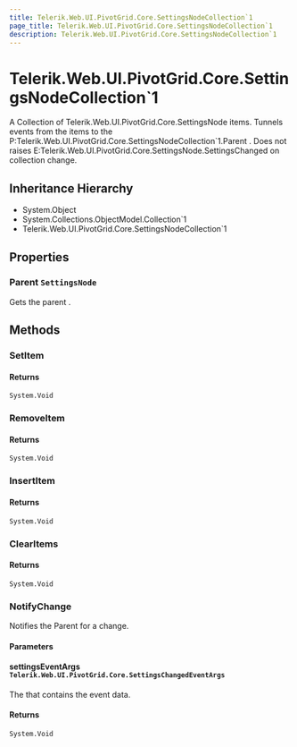 ```yaml
---
title: Telerik.Web.UI.PivotGrid.Core.SettingsNodeCollection`1
page_title: Telerik.Web.UI.PivotGrid.Core.SettingsNodeCollection`1
description: Telerik.Web.UI.PivotGrid.Core.SettingsNodeCollection`1
---
```


# Telerik.Web.UI.PivotGrid.Core.SettingsNodeCollection`1

A Collection of Telerik.Web.UI.PivotGrid.Core.SettingsNode items. Tunnels events from the items to the P:Telerik.Web.UI.PivotGrid.Core.SettingsNodeCollection`1.Parent .
            Does not raises E:Telerik.Web.UI.PivotGrid.Core.SettingsNode.SettingsChanged on collection change.

## Inheritance Hierarchy

* System.Object
* System.Collections.ObjectModel.Collection`1
* Telerik.Web.UI.PivotGrid.Core.SettingsNodeCollection`1

## Properties

###  Parent `SettingsNode`

Gets the parent .

## Methods

###  SetItem

#### Returns

`System.Void` 

###  RemoveItem

#### Returns

`System.Void` 

###  InsertItem

#### Returns

`System.Void` 

###  ClearItems

#### Returns

`System.Void` 

###  NotifyChange

Notifies the Parent  for a change.

#### Parameters

#### settingsEventArgs `Telerik.Web.UI.PivotGrid.Core.SettingsChangedEventArgs`

The  that contains the event data.

#### Returns

`System.Void` 

